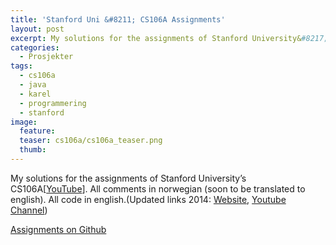 ```yaml
---
title: 'Stanford Uni &#8211; CS106A Assignments'
layout: post
excerpt: My solutions for the assignments of Stanford University&#8217;s CS106A. All comments in norwegian (soon to be translated to english). All code in english.
categories:
  - Prosjekter
tags:
  - cs106a
  - java
  - karel
  - programmering
  - stanford
image:
  feature:
  teaser: cs106a/cs106a_teaser.png
  thumb:
---
```

My solutions for the assignments of Stanford University&#8217;s CS106A[<a href="https://www.youtube.com/watch?v=KkMDCCdjyW8">YouTube</a>]. All comments in norwegian (soon to be translated to english). All code in english.(Updated links 2014: <a href="http://www.stanford.edu/class/cs106a/" target="_blank">Website</a>, <a href="https://www.youtube.com/user/CS106AVideos" data-rel="lightbox-video-1">Youtube Channel</a>)

[Assignments on Github][1]

 [1]: https://github.com/rsletta/CS106A
